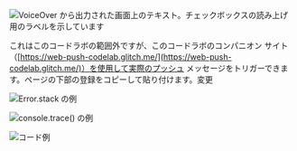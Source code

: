 
<!-- fundamentals/accessibility/semantics-builtin/the-accessibility-tree.md -->


![VoiceOver から出力された画面上のテキスト。チェックボックスの読み上げ用のラベルを示しています](../../en/error/imgs/promo-offers.png)


<!-- -->


これはこのコードラボの範囲外ですが、このコードラボのコンパニオン サイト（[https://web-push-codelab.glitch.me/](https://web-push-codelab.glitch.me/)）を使用して実際のプッシュ メッセージをトリガーできます。ページの下部の登録をコピーして貼り付けます。変更


<!-- fundamentals/design-and-ux/ux-basics/index.md -->



<!-- <figure>
  <img src="images/voting-ideas.jpg"   alt="You can take notes on post-its and vote on concepts or the sketches themselves">
  <figcaption>You can take notes on post-its and vote on concepts or the sketches themselves.</figcaption>
</figure> -->



<!-- tools/chrome-devtools/console/track-exceptions.md  -->


![Error.stack の例](../../en/error/images/track-exceptions-error-stack.jpg)

![console.trace() の例](../../en/error/images/track-exceptions-console-trace.jpg)

![コード例](../../en/error/images/track-exceptions-example-code.png)
